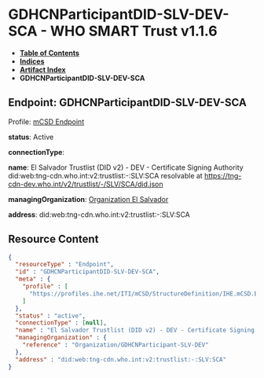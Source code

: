 # GDHCNParticipantDID-SLV-DEV-SCA - WHO SMART Trust v1.1.6

* [**Table of Contents**](toc.md)
* [**Indices**](indices.md)
* [**Artifact Index**](artifacts.md)
* **GDHCNParticipantDID-SLV-DEV-SCA**

## Endpoint: GDHCNParticipantDID-SLV-DEV-SCA

Profile: [mCSD Endpoint](https://profiles.ihe.net/ITI/mCSD/4.0.0/StructureDefinition-IHE.mCSD.Endpoint.html)

**status**: Active

**connectionType**: 

**name**: El Salvador Trustlist (DID v2) - DEV - Certificate Signing Authority did:web:tng-cdn.who.int:v2:trustlist:-:SLV:SCA resolvable at https://tng-cdn-dev.who.int/v2/trustlist/-/SLV/SCA/did.json

**managingOrganization**: [Organization El Salvador](Organization-GDHCNParticipant-SLV-DEV.md)

**address**: did:web:tng-cdn.who.int:v2:trustlist:-:SLV:SCA



## Resource Content

```json
{
  "resourceType" : "Endpoint",
  "id" : "GDHCNParticipantDID-SLV-DEV-SCA",
  "meta" : {
    "profile" : [
      "https://profiles.ihe.net/ITI/mCSD/StructureDefinition/IHE.mCSD.Endpoint"
    ]
  },
  "status" : "active",
  "connectionType" : [null],
  "name" : "El Salvador Trustlist (DID v2) - DEV - Certificate Signing Authority\ndid:web:tng-cdn.who.int:v2:trustlist:-:SLV:SCA\nresolvable at https://tng-cdn-dev.who.int/v2/trustlist/-/SLV/SCA/did.json",
  "managingOrganization" : {
    "reference" : "Organization/GDHCNParticipant-SLV-DEV"
  },
  "address" : "did:web:tng-cdn.who.int:v2:trustlist:-:SLV:SCA"
}

```
